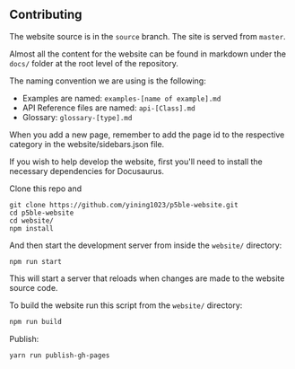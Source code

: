 ## Contributing

The website source is in the `source` branch. The site is served from `master`.

Almost all the content for the website can be found in markdown under the `docs/` folder at the root level of the repository.

The naming convention we are using is the following:

* Examples are named: `examples-[name of example].md`
* API Reference files are named: `api-[Class].md`
* Glossary: `glossary-[type].md`

When you add a new page, remember to add the page id to the respective category in the website/sidebars.json file.

If you wish to help develop the website, first you'll need to install the necessary dependencies for Docusaurus.

Clone this repo and
```
git clone https://github.com/yining1023/p5ble-website.git
cd p5ble-website
cd website/
npm install
```

And then start the development server from inside the `website/` directory:

```
npm run start
```

This will start a server that reloads when changes are made to the website source code.

To build the website run this script from the `website/` directory:

```bash
npm run build
```

Publish:
```
yarn run publish-gh-pages
```
